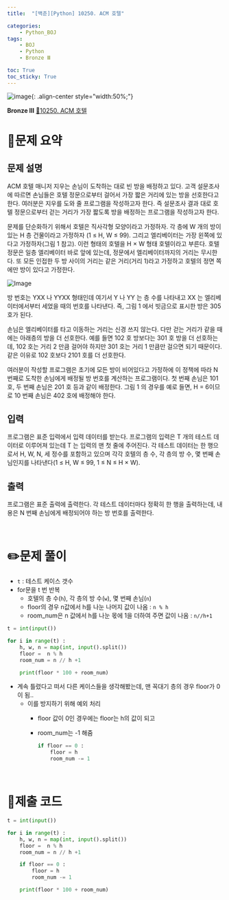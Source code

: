 ```yaml
---
title:  "[백준][Python] 10250. ACM 호텔" 

categories: 
    - Python_BOJ
tags: 
    - BOJ
    - Python
    - Bronze Ⅲ

toc: True
toc_sticky: True
---
```

![image](https://github.com/user-attachments/assets/32319fe8-99e9-4031-b5d1-9f1909b510dc){: .align-center style="width:50%;"}

**Bronze Ⅲ** 
[🔗10250. ACM 호텔](https://www.acmicpc.net/problem/10250)

# 📝문제 요약
## 문제 설명
ACM 호텔 매니저 지우는 손님이 도착하는 대로 빈 방을 배정하고 있다. 고객 설문조사에 따르면 손님들은 호텔 정문으로부터 걸어서 가장 짧은 거리에 있는 방을 선호한다고 한다. 여러분은 지우를 도와 줄 프로그램을 작성하고자 한다. 즉 설문조사 결과 대로 호텔 정문으로부터 걷는 거리가 가장 짧도록 방을 배정하는 프로그램을 작성하고자 한다.

문제를 단순화하기 위해서 호텔은 직사각형 모양이라고 가정하자. 각 층에 W 개의 방이 있는 H 층 건물이라고 가정하자 (1 ≤ H, W ≤ 99). 그리고 엘리베이터는 가장 왼쪽에 있다고 가정하자(그림 1 참고). 이런 형태의 호텔을 H × W 형태 호텔이라고 부른다. 호텔 정문은 일층 엘리베이터 바로 앞에 있는데, 정문에서 엘리베이터까지의 거리는 무시한다. 또 모든 인접한 두 방 사이의 거리는 같은 거리(거리 1)라고 가정하고 호텔의 정면 쪽에만 방이 있다고 가정한다.

![Image](https://github.com/user-attachments/assets/d9b813f8-3c78-4bd4-a30c-14907de22bff)

방 번호는 YXX 나 YYXX 형태인데 여기서 Y 나 YY 는 층 수를 나타내고 XX 는 엘리베이터에서부터 세었을 때의 번호를 나타낸다. 즉, 그림 1 에서 빗금으로 표시한 방은 305 호가 된다.

손님은 엘리베이터를 타고 이동하는 거리는 신경 쓰지 않는다. 다만 걷는 거리가 같을 때에는 아래층의 방을 더 선호한다. 예를 들면 102 호 방보다는 301 호 방을 더 선호하는데, 102 호는 거리 2 만큼 걸어야 하지만 301 호는 거리 1 만큼만 걸으면 되기 때문이다. 같은 이유로 102 호보다 2101 호를 더 선호한다.

여러분이 작성할 프로그램은 초기에 모든 방이 비어있다고 가정하에 이 정책에 따라 N 번째로 도착한 손님에게 배정될 방 번호를 계산하는 프로그램이다. 첫 번째 손님은 101 호, 두 번째 손님은 201 호 등과 같이 배정한다. 그림 1 의 경우를 예로 들면, H = 6이므로 10 번째 손님은 402 호에 배정해야 한다.

## 입력
프로그램은 표준 입력에서 입력 데이터를 받는다. 프로그램의 입력은 T 개의 테스트 데이터로 이루어져 있는데 T 는 입력의 맨 첫 줄에 주어진다. 각 테스트 데이터는 한 행으로서 H, W, N, 세 정수를 포함하고 있으며 각각 호텔의 층 수, 각 층의 방 수, 몇 번째 손님인지를 나타낸다(1 ≤ H, W ≤ 99, 1 ≤ N ≤ H × W).

## 출력
프로그램은 표준 출력에 출력한다. 각 테스트 데이터마다 정확히 한 행을 출력하는데, 내용은 N 번째 손님에게 배정되어야 하는 방 번호를 출력한다.


<br>

# ✏️문제 풀이
- `t`  : 테스트 케이스 갯수
- for문을 t 번 반복
    - 호텔의 층 수(`h`), 각 층의 방 수(`w`), 몇 번째 손님(`n`)
    - floor의 경우 n값에서 h를 나눈 나머지 값이 나옴 : `n % h`
    - room_num은 n 값에서 h를 나눈 몫에 1을 더하여 주면 값이 나옴 : `n//h+1`

```python
t = int(input())

for i in range(t) :
    h, w, n = map(int, input().split())
    floor =  n % h
    room_num = n // h +1

    print(floor * 100 + room_num)
```

- 계속 틀렸다고 떠서 다른 케이스들을 생각해봤는데, 맨 꼭대기 층의 경우 floor가 0이 됨..
  - 이를 방지하기 위해 예외 처리
      - floor 값이 0인 경우에는 floor는 h의 값이 되고
      - room_num는 -1 해줌
        
        ```python
        if floor == 0 :
            floor = h
            room_num -= 1
        ```

<br>

# 💯제출 코드
```python
t = int(input())

for i in range(t) :
    h, w, n = map(int, input().split())
    floor =  n % h
    room_num = n // h +1

    if floor == 0 :
        floor = h
        room_num -= 1

    print(floor * 100 + room_num)
```